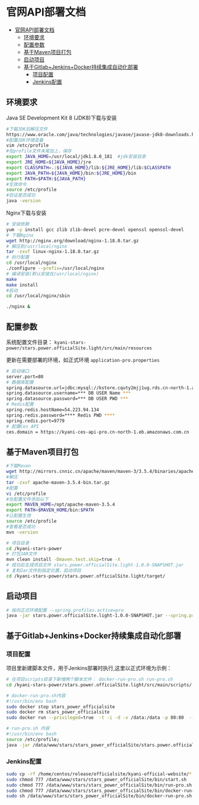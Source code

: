 # 官网API部署文档
- [官网API部署文档](#官网api部署文档)
  - [环境要求](#环境要求)
  - [配置参数](#配置参数)
  - [基于Maven项目打包](#基于maven项目打包)
  - [启动项目](#启动项目)
  - [基于Gitlab+Jenkins+Docker持续集成自动化部署](#基于gitlabjenkinsdocker持续集成自动化部署)
    - [项目配置](#项目配置)
    - [Jenkins配置](#jenkins配置)

## 环境要求
Java SE Development Kit 8 (JDK8)下载与安装
```bash
#下载JDK后解压文件
https://www.oracle.com/java/technologies/javase/javase-jdk8-downloads.html
#配置JDK环境变量
vim /etc/profile
#在profile文件未尾加上，保存
export JAVA_HOME=/usr/local/jdk1.8.0_181  #jdk安装目录 
export JRE_HOME=${JAVA_HOME}/jre
export CLASSPATH=.:${JAVA_HOME}/lib:${JRE_HOME}/lib:$CLASSPATH
export JAVA_PATH=${JAVA_HOME}/bin:${JRE_HOME}/bin
export PATH=$PATH:${JAVA_PATH}
#生效命令
source /etc/profile
#验证是否成功
java -version
```
Nginx下载与安装 
```bash
# 安装依赖
yum -y install gcc zlib zlib-devel pcre-devel openssl openssl-devel
# 下载Nginx
wget http://nginx.org/download/nginx-1.18.0.tar.gz
# 解压到/usr/local/nginx
tar -zxvf linux-nginx-1.18.0.tar.gz
# 执行配置
cd /usr/local/nginx
./configure --prefix=/usr/local/nginx
# 编译安装(默认安装在/usr/local/nginx)
make
make install
#启动
cd /usr/local/nginx/sbin

./nginx &
```
## 配置参数
系统配置文件目录：
`kyani-stars-power/stars.power.officialSite.light/src/main/resources`

更新在需要部署的环境，如正式环境 `application-pro.properties`
```bash
# 启动端口
server.port=80
# 数据库配置
spring.datasource.url=jdbc:mysql://kstore.cquty2mjj1ug.rds.cn-north-1.amazonaws.com.cn:3306/kyani?useUnicode=true&characterEncoding=UTF-8&relaxAutoCommit=true&zeroDateTimeBehavior=convertToNull
spring.datasource.username=*** DB USER Name ***
spring.datasource.password=*** DB USER PWD ***
# Redis配置
spring.redis.hostName=54.223.94.134
spring.redis.password=**** Redis PWD ****
spring.redis.port=9779
# 配置Ces API 
ces.domain = https://kyani-ces-api-pro.cn-north-1.eb.amazonaws.com.cn
```
## 基于Maven项目打包
``` bash
#下载Maven
wget http://mirrors.cnnic.cn/apache/maven/maven-3/3.5.4/binaries/apache-maven-3.5.4-bin.tar.gz
#解压
tar -zxvf apache-maven-3.5.4-bin.tar.gz
#配置
vi /etc/profile
#在配置文件添加以下
export MAVEN_HOME=/opt/apache-maven-3.5.4
export PATH=$MAVEN_HOME/bin:$PATH
#让配置生效
source /etc/profile
#查看是否成功
mvn -version
```
``` bash
# 项目目录
cd /kyani-stars-power
# 打包JAR文件
mvn clean install -Dmaven.test.skip=true -X
# 成功后生成项目文件 stars.power.officialSite.light-1.0.0-SNAPSHOT.jar
# 复制Jar文件到指定位置，启动项目
cd /kyani-stars-power/stars.power.officialSite.light/target/
```

## 启动项目
```bash
# 指向正式环境配置 --spring.profiles.active=pro
java -jar stars.power.officialSite.light-1.0.0-SNAPSHOT.jar --spring.profiles.active=pro
```

## 基于Gitlab+Jenkins+Docker持续集成自动化部署
### 项目配置
项目里新建脚本文件，用于Jenkins部署时执行,这里以正式环境为示例：
```bash
# 在项目scripts目录下新增两个脚本文件： docker-run-pro.sh run-pro.sh
cd /kyani-stars-power/stars.power.officialSite.light/src/main/scripts/

# docker-run-pro.sh内容
#!/usr/bin/env bash
sudo docker stop stars_power_officialsite
sudo docker rm stars_power_officialsite
sudo docker run --privileged=true  -t -i -d -v /data:/data -p 80:80  --name=stars_power_officialsite  557111830783.dkr.ecr.cn-north-1.amazonaws.com.cn/os_base /bin/bash -c "/data/www/stars/stars_power_officialSite/run-pro.sh"

# run-pro.sh 内容
#!/usr/bin/env bash
source /etc/profile;
java -jar /data/www/stars/stars_power_officialSite/stars.power.officialSite.light-1.0.0-SNAPSHOT.jar --spring.profiles.active=pro
```
### Jenkins配置
```bash
sudo cp -rf /home/centos/release/officialsite/kyani-official-website/*  /data/www/stars/stars_power_officialSite
sudo chmod 777 /data/www/stars/stars_power_officialSite/bin/start.sh
sudo chmod 777 /data/www/stars/stars_power_officialSite/bin/run-pro.sh
sudo chmod 777 /data/www/stars/stars_power_officialSite/bin/docker-run-pro.sh
sudo sh /data/www/stars/stars_power_officialSite/bin/docker-run-pro.sh
```
